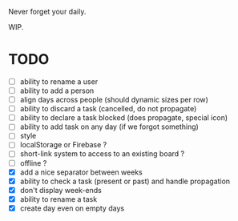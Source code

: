 Never forget your daily.

WIP.

# TODO

- [ ] ability to rename a user
- [ ] ability to add a person
- [ ] align days across people (should dynamic sizes per row)
- [ ] ability to discard a task (cancelled, do not propagate)
- [ ] ability to declare a task blocked (does propagate, special icon)
- [ ] ability to add task on any day (if we forgot something)
- [ ] style
- [ ] localStorage or Firebase ?
- [ ] short-link system to access to an existing board ?
- [ ] offline ?
- [x] add a nice separator between weeks
- [x] ability to check a task (present or past) and handle propagation 
- [x] don't display week-ends
- [x] ability to rename a task
- [x] create day even on empty days
